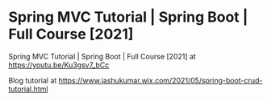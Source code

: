 # Spring MVC Tutorial | Spring Boot | Full Course [2021]
Spring MVC Tutorial | Spring Boot | Full Course [2021] at https://youtu.be/Ku3gsv7_bCc

Blog tutorial at https://www.jashukumar.wix.com/2021/05/spring-boot-crud-tutorial.html
